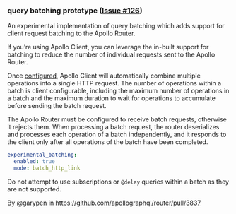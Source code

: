 ### query batching prototype ([Issue #126](https://github.com/apollographql/router/issues/126))

An experimental implementation of query batching which adds support for client request batching to the Apollo Router.

If you’re using Apollo Client, you can leverage the in-built support for batching to reduce the number of individual requests sent to the Apollo Router.

Once [configured](https://www.apollographql.com/docs/react/api/link/apollo-link-batch-http/), Apollo Client will automatically combine multiple operations into a single HTTP request. The number of operations within a batch is client configurable, including the maximum number of operations in a batch and the maximum duration to wait for operations to accumulate before sending the batch request. 

The Apollo Router must be configured to receive batch requests, otherwise it rejects them. When processing a batch request, the router deserializes and processes each operation of a batch independently, and it responds to the client only after all operations of the batch have been completed.

```yaml
experimental_batching:
  enabled: true
  mode: batch_http_link
```

Do not attempt to use subscriptions or `@delay` queries within a batch as they are not supported.

By [@garypen](https://github.com/garypen) in https://github.com/apollographql/router/pull/3837